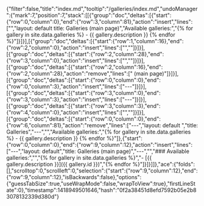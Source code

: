 {"filter":false,"title":"index.md","tooltip":"/galleries/index.md","undoManager":{"mark":7,"position":7,"stack":[[{"group":"doc","deltas":[{"start":{"row":0,"column":0},"end":{"row":3,"column":81},"action":"insert","lines":["","layout: default title: Galleries (main page)","Available galleries:","{% for gallery in site.data.galleries %} - {{ gallery.description }} {% endfor %}"]}]}],[{"group":"doc","deltas":[{"start":{"row":1,"column":16},"end":{"row":2,"column":0},"action":"insert","lines":["",""]}]}],[{"group":"doc","deltas":[{"start":{"row":2,"column":28},"end":{"row":3,"column":0},"action":"insert","lines":["",""]}]}],[{"group":"doc","deltas":[{"start":{"row":2,"column":16},"end":{"row":2,"column":28},"action":"remove","lines":[" (main page)"]}]}],[{"group":"doc","deltas":[{"start":{"row":0,"column":0},"end":{"row":0,"column":3},"action":"insert","lines":["---"]}]}],[{"group":"doc","deltas":[{"start":{"row":3,"column":0},"end":{"row":3,"column":3},"action":"insert","lines":["---"]}]}],[{"group":"doc","deltas":[{"start":{"row":3,"column":3},"end":{"row":4,"column":0},"action":"insert","lines":["",""]}]}],[{"group":"doc","deltas":[{"start":{"row":0,"column":0},"end":{"row":6,"column":81},"action":"remove","lines":["---","layout: default ","title: Galleries","---","","Available galleries:","{% for gallery in site.data.galleries %} - {{ gallery.description }} {% endfor %}"]},{"start":{"row":0,"column":0},"end":{"row":9,"column":12},"action":"insert","lines":["---","layout: default","title: Galleries (main page)","---","","### Available galleries:","","{% for gallery in site.data.galleries %}","- [{{ gallery.description }}]({{ gallery.id }})","{% endfor %}"]}]}]]},"ace":{"folds":[],"scrolltop":0,"scrollleft":0,"selection":{"start":{"row":9,"column":12},"end":{"row":9,"column":12},"isBackwards":false},"options":{"guessTabSize":true,"useWrapMode":false,"wrapToView":true},"firstLineState":0},"timestamp":1418949501646,"hash":"0f2a38451d8efd7592b05e2b83078132339d380d"}